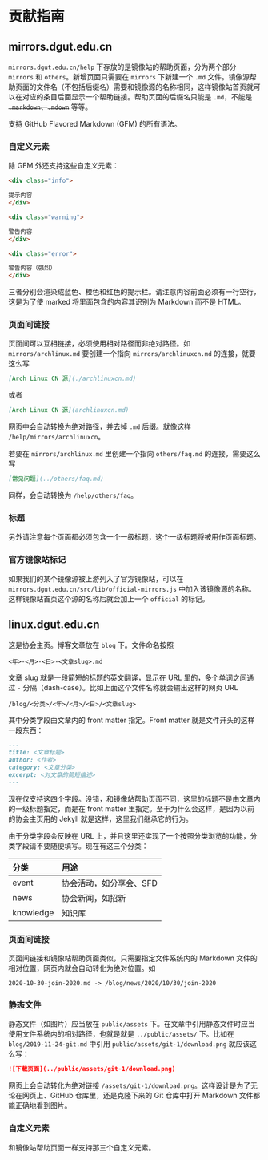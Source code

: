 # 贡献指南

## mirrors.dgut.edu.cn

`mirrors.dgut.edu.cn/help` 下存放的是镜像站的帮助页面，分为两个部分 `mirrors` 和 `others`。新增页面只需要在 `mirrors` 下新建一个 `.md` 文件。镜像源帮助页面的文件名（不包括后缀名）需要和镜像源的名称相同，这样镜像站首页就可以在对应的条目后面显示一个帮助链接。帮助页面的后缀名只能是 `.md`，不能是 ~~`.markdown`、`.mdown`~~ 等等。

支持 GitHub Flavored Markdown (GFM) 的所有语法。

### 自定义元素

除 GFM 外还支持这些自定义元素：


```markdown
<div class="info">

提示内容
</div>

<div class="warning">

警告内容
</div>

<div class="error">

警告内容（强烈）
</div>
```

三者分别会渲染成蓝色、橙色和红色的提示栏。请注意内容前面必须有一行空行，这是为了使 marked 将里面包含的内容其识别为 Markdown 而不是 HTML。

### 页面间链接

页面间可以互相链接，必须使用相对路径而非绝对路径。如 `mirrors/archlinux.md` 要创建一个指向 `mirrors/archlinuxcn.md` 的连接，就要这么写

```markdown
[Arch Linux CN 源](./archlinuxcn.md)
```

或者

```markdown
[Arch Linux CN 源](archlinuxcn.md)
```

网页中会自动转换为绝对路径，并去掉 `.md` 后缀。就像这样 `/help/mirrors/archlinuxcn`。

若要在 `mirrors/archlinux.md` 里创建一个指向 `others/faq.md` 的连接，需要这么写

```markdown
[常见问题](../others/faq.md)
```

同样，会自动转换为 `/help/others/faq`。

### 标题

另外请注意每个页面都必须包含一个一级标题，这个一级标题将被用作页面标题。

### 官方镜像站标记

如果我们的某个镜像源被上游列入了官方镜像站，可以在 `mirrors.dgut.edu.cn/src/lib/official-mirrors.js` 中加入该镜像源的名称。这样镜像站首页这个源的名称后就会加上一个 `official` 的标记。

## linux.dgut.edu.cn

这是协会主页。博客文章放在 `blog` 下。文件命名按照

```
<年>-<月>-<日>-<文章slug>.md
```

文章 slug 就是一段简短的标题的英文翻译，显示在 URL 里的，多个单词之间通过 `-` 分隔（dash-case）。比如上面这个文件名称就会输出这样的网页 URL

```
/blog/<分类>/<年>/<月>/<日>/<文章slug>
```

其中分类字段由文章内的 front matter 指定。Front matter 就是文件开头的这样一段东西：

```markdown
---
title: <文章标题>
author: <作者>
category: <文章分类>
excerpt: <对文章的简短描述>
---
```

现在仅支持这四个字段。没错，和镜像站帮助页面不同，这里的标题不是由文章内的一级标题指定，而是在 front matter 里指定。至于为什么会这样，是因为以前的协会主页用的 Jekyll 就是这样，这里我们继承它的行为。

由于分类字段会反映在 URL 上，并且这里还实现了一个按照分类浏览的功能，分类字段请不要随便填写。现在有这三个分类：

| 分类 | 用途 |
|:---|:---|
| event | 协会活动，如分享会、SFD |
| news | 协会新闻，如招新 |
| knowledge | 知识库 |

### 页面间链接

页面间链接和镜像站帮助页面类似，只需要指定文件系统内的 Markdown 文件的相对位置，网页内就会自动转化为绝对位置。如

```
2020-10-30-join-2020.md -> /blog/news/2020/10/30/join-2020
```

### 静态文件

静态文件（如图片）应当放在 `public/assets` 下。在文章中引用静态文件时应当使用文件系统内的相对路径，也就是就是 `../public/assets/` 下。比如在 `blog/2019-11-24-git.md` 中引用 `public/assets/git-1/download.png` 就应该这么写：

```markdown
![下载页面](../public/assets/git-1/download.png)
```

网页上会自动转化为绝对链接 `/assets/git-1/download.png`。这样设计是为了无论在网页上、GitHub 仓库里，还是克隆下来的 Git 仓库中打开 Markdown 文件都能正确地看到图片。

### 自定义元素

和镜像站帮助页面一样支持那三个自定义元素。
